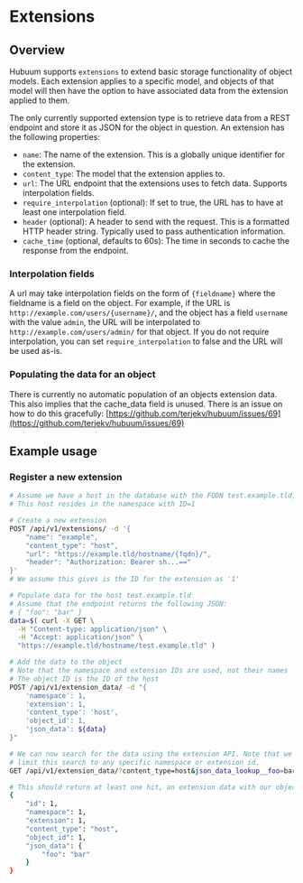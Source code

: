 # Extensions

## Overview

Hubuum supports `extensions` to extend basic storage functionality of object models. Each extension applies to a specific model, and objects of that model will then have the option to have associated data from the extension applied to them.

The only currently supported extension type is to retrieve data from a REST endpoint and store it as JSON for the object in question. An extension has the following properties:

- `name`: The name of the extension. This is a globally unique identifier for the extension.
- `content_type`: The model that the extension applies to.
- `url`: The URL endpoint that the extensions uses to fetch data. Supports interpolation fields.
- `require_interpolation` (optional): If set to true, the URL has to have at least one interpolation field.
- `header` (optional): A header to send with the request. This is a formatted HTTP header string. Typically used to pass authentication information.
- `cache_time` (optional, defaults to 60s): The time in seconds to cache the response from the endpoint.

### Interpolation fields

A url may take interpolation fields on the form of `{fieldname}` where the fieldname is a field on the object. For example, if the URL is `http://example.com/users/{username}/`, and the object has a field `username` with the value `admin`, the URL will be interpolated to `http://example.com/users/admin/` for that object. If you do not require interpolation, you can set `require_interpolation` to false and the URL will be used as-is.

### Populating the data for an object

There is currently no automatic population of an objects extension data. This also implies that the cache_data field is unused. There is an issue on how to do this gracefully: [https://github.com/terjekv/hubuum/issues/69](https://github.com/terjekv/hubuum/issues/69)

## Example usage

### Register a new extension

```bash
# Assume we have a host in the database with the FQDN test.example.tld, and ID=1
# This host resides in the namespace with ID=1

# Create a new extension
POST /api/v1/extensions/ -d '{
    "name": "example",
    "content_type": "host",
    "url": "https://example.tld/hostname/{fqdn}/",
    "header": "Authorization: Bearer sh...=="
}'
# We assume this gives is the ID for the extension as '1'

# Populate data for the host test.example.tld
# Assume that the endpoint returns the following JSON:
# { "foo": "bar" }
data=$( curl -X GET \
  -H "Content-type: application/json" \
  -H "Accept: application/json" \
  "https://example.tld/hostname/test.example.tld" )

# Add the data to the object
# Note that the namespace and extension IDs are used, not their names
# The object ID is the ID of the host
POST /api/v1/extension_data/ -d "{
    'namespace': 1,
    'extension': 1,
    'content_type': 'host',
    'object_id': 1,
    'json_data': ${data}
}"

# We can now search for the data using the extension API. Note that we do not
# limit this search to any specific namespace or extension id.
GET /api/v1/extension_data/?content_type=host&json_data_lookup__foo=bar

# This should return at least one hit, an extension data with our object:
{
    "id": 1,
    "namespace": 1,
    "extension": 1,
    "content_type": "host",
    "object_id": 1,
    "json_data": {
        "foo": "bar"
    }
}
```
